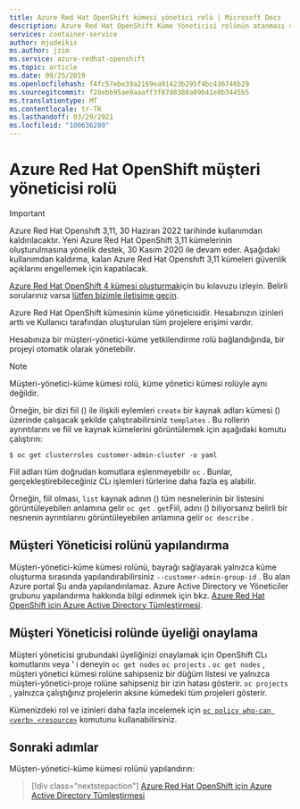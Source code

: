 ```yaml
---
title: Azure Red Hat OpenShift kümesi yönetici rolü | Microsoft Docs
description: Azure Red Hat OpenShift Küme Yöneticisi rolünün atanması ve kullanımı
services: container-service
author: mjudeikis
ms.author: jzim
ms.service: azure-redhat-openshift
ms.topic: article
ms.date: 09/25/2019
ms.openlocfilehash: f4fc57ebe39a2169ea91423b295f4bc436746b29
ms.sourcegitcommit: f28ebb95ae9aaaff3f87d8388a09b41e0b3445b5
ms.translationtype: MT
ms.contentlocale: tr-TR
ms.lasthandoff: 03/29/2021
ms.locfileid: "100636280"
---
```

# <a name="azure-red-hat-openshift-customer-administrator-role"></a>Azure Red Hat OpenShift müşteri yöneticisi rolü

> [!IMPORTANT]
> Azure Red Hat Openshıft 3,11, 30 Haziran 2022 tarihinde kullanımdan kaldırılacaktır. Yeni Azure Red Hat OpenShift 3,11 kümelerinin oluşturulmasına yönelik destek, 30 Kasım 2020 ile devam eder. Aşağıdaki kullanımdan kaldırma, kalan Azure Red Hat Openshıft 3,11 kümeleri güvenlik açıklarını engellemek için kapatılacak.
> 
> [Azure Red Hat OpenShift 4 kümesi oluşturmak](tutorial-create-cluster.md)için bu kılavuzu izleyin.
> Belirli sorularınız varsa [lütfen bizimle iletişime geçin](mailto:arofeedback@microsoft.com).

Azure Red Hat OpenShift kümesinin küme yöneticisidir. Hesabınızın izinleri arttı ve Kullanıcı tarafından oluşturulan tüm projelere erişimi vardır.

Hesabınıza bir müşteri-yönetici-küme yetkilendirme rolü bağlandığında, bir projeyi otomatik olarak yönetebilir.

> [!Note] 
> Müşteri-yönetici-küme kümesi rolü, küme yönetici kümesi rolüyle aynı değildir.

Örneğin, bir dizi fiil () ile ilişkili eylemleri `create` bir kaynak adları kümesi () üzerinde çalışacak şekilde çalıştırabilirsiniz `templates` . Bu rollerin ayrıntılarını ve fiil ve kaynak kümelerini görüntülemek için aşağıdaki komutu çalıştırın:

`$ oc get clusterroles customer-admin-cluster -o yaml`

Fiil adları tüm doğrudan komutlara eşlenmeyebilir `oc` . Bunlar, gerçekleştirebileceğiniz CLı işlemleri türlerine daha fazla eş alabilir. 

Örneğin, fiil olması, `list` kaynak adının () tüm nesnelerinin bir listesini görüntüleyebilen anlamına gelir `oc get` . `get`Fiil, adını () biliyorsanız belirli bir nesnenin ayrıntılarını görüntüleyebilen anlamına gelir `oc describe` .

## <a name="configure-the-customer-administrator-role"></a>Müşteri Yöneticisi rolünü yapılandırma

Müşteri-yönetici-küme kümesi rolünü, bayrağı sağlayarak yalnızca küme oluşturma sırasında yapılandırabilirsiniz `--customer-admin-group-id` . Bu alan Azure portal Şu anda yapılandırılamaz. Azure Active Directory ve Yöneticiler grubunu yapılandırma hakkında bilgi edinmek için bkz. [Azure Red Hat OpenShift için Azure Active Directory Tümleştirmesi](howto-aad-app-configuration.md).

## <a name="confirm-membership-in-the-customer-administrator-role"></a>Müşteri Yöneticisi rolünde üyeliği onaylama

Müşteri yöneticisi grubundaki üyeliğinizi onaylamak için OpenShift CLı komutlarını veya ' i deneyin `oc get nodes` `oc projects` . `oc get nodes` , müşteri yönetici kümesi rolüne sahipseniz bir düğüm listesi ve yalnızca müşteri-yönetici-proje rolüne sahipseniz bir izin hatası gösterir. `oc projects` , yalnızca çalıştığınız projelerin aksine kümedeki tüm projeleri gösterir.

Kümenizdeki rol ve izinleri daha fazla incelemek için [`oc policy who-can <verb> <resource>`](https://docs.openshift.com/container-platform/3.11/admin_guide/manage_rbac.html#managing-role-bindings) komutunu kullanabilirsiniz.

## <a name="next-steps"></a>Sonraki adımlar

Müşteri-yönetici-küme kümesi rolünü yapılandırın:
> [!div class="nextstepaction"]
> [Azure Red Hat OpenShift için Azure Active Directory Tümleştirmesi](howto-aad-app-configuration.md)
